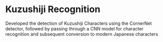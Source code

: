 # Kuzushiji Recognition

Developed the detection of Kuzushiji Characters using the CornerNet detector, followed by passing through a CNN model for character recognition and subsequent conversion to modern Japanese characters
